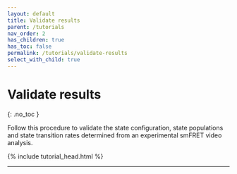 ```yaml
---
layout: default
title: Validate results
parent: /tutorials
nav_order: 2
has_children: true
has_toc: false
permalink: /tutorials/validate-results
select_with_child: true
---
```



# Validate results
{: .no_toc }

Follow this procedure to validate the state configuration, state populations and state transition rates determined from an experimental smFRET video analysis.

{% include tutorial_head.html %}

---